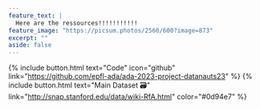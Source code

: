 ```yaml
---
feature_text: |
  Here are the ressources!!!!!!!!!!!
feature_image: "https://picsum.photos/2560/600?image=873"
excerpt: ""
aside: false
---
```


{% include button.html text="Code" icon="github" link="https://github.com/epfl-ada/ada-2023-project-datanauts23" %}  {% include button.html text="Main Dataset 🗃" link="http://snap.stanford.edu/data/wiki-RfA.html" color="#0d94e7" %} 
